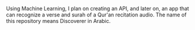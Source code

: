 Using Machine Learning, I plan on creating an API, and later on, an app that can recognize a verse and surah of a Qur'an recitation audio. The name of this repository means Discoverer in Arabic.
